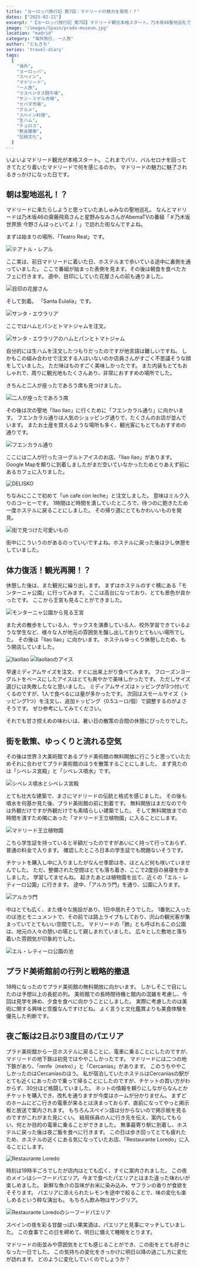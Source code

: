 ```yaml
---
title: "ヨーロッパ旅行記 第7回：マドリードの魅力を発見！？"
dates: ["2025-02-21"]
excerpt: "【ヨーロッパ旅行記 第7回】マドリード観光本格スタート。乃木坂46聖地巡礼でSanta Eulalíaとllao llaoを訪問、シベレス宮殿やエルレティーロ公園散策。プラド美術館の長蛇の列を断念し、Restaurante Loredoでシーフードパエリアとサングリアを堪能。スペイン文化と街の魅力を満喫した一人旅の実体験記録。"
image: "/images/Spain/prado-museum.jpg"
location: "madrid"
category: "海外旅行, 一人旅"
author: "ともきち"
series: 'travel-diary'
tags:
  [
    "海外",
    "ヨーロッパ",
    "スペイン",
    "マドリード",
    "一人旅",
    "ラスベンタス闘牛場",
    "サン・ミゲル市場",
    "セバダ市場",
    "グルメ",
    "スペイン料理",
    "生ハム",
    "チュロス",
    "教会建築",
    "伝統文化",
  ]
---
```


いよいよマドリード観光が本格スタート。
これまでパリ、バルセロナを回ってきてたどり着いたマドリードで何を感じるのか。
マドリードの魅力に魅了されるきっかけになった日です。

## 朝は聖地巡礼！？

マドリードに来たらしようと思っていたあしゅみなの聖地巡礼。
なんとマドリードは乃木坂46の齋藤飛鳥さんと星野みなみさんがAbemaTVの番組「＃乃木坂世界旅 今野さんほっといてよ！」で訪れた街なんですよね。

<!-- 聖地巡礼の詳細はこちらの記事で紹介しています。 -->

まずは始まりの場所、「Teatro Real」です。

![テアトル・レアル](/images/Spain/theatre-real.jpg)

ここ実は、前日マドリードに着いた日、ホステルまで歩いている途中に裏側を通っていました。
ここで番組が始まった表側を見ます。その後は朝食を食べたカフェに行きます。
道中、目印にしていた花屋さんの前も通りました。

![目印の花屋さん](/images/Spain/florists-near-santa-eulalia.jpg)

そして到着。
「Santa Eulalía」です。

![サンタ・エウラリア](/images/Spain/santa-eulalia.jpg)

ここではハムとパンとトマトジャムを注文。

![サンタ・エウラリアのハムとパンとトマトジャム](/images/Spain/santa-eulalia's-ham-and-tomato-jam-and-bread.jpg)

自分的には生ハムを注文したつもりだったのですが他言語は難しいですね。
しかもこの組み合わせで注文する人はいないのか店員さんがすごく不思議そうな顔をしていました。
ただ味はものすごく美味しかったです。
また内装もとてもおしゃれで、周りに観光地もたくさんあり、非常におすすめの場所でした。

きちんと二人が座ったであろう席も見つけました。

![二人が座ったであろう席](/images/Spain/the-table-where-they-would-have-sat.jpg)

その後は次の聖地「llao llao」に行くために「フエンカラル通り」に向かいます。
フエンカラル通りは人気のショッピング通りで、たくさんのお店が並んでいます。
またお土産を買えるような場所も多く、観光客にもとてもおすすめの通りです。

![フエンカラル通り](/images/Spain/fuencarral-street.jpg)

ここには二人が行ったヨーグルトアイスのお店、「llao llao」があります。
Google Mapを頼りに到着しましたがまだ空いていなかったためとりあえず前にあるカフェに入りました。

![DELISKO](/images/Spain/delisko.jpg)

ちなみにここで初めて「un cafe con leche」と注文しました。
意味はミルク入りのコーヒーです。
1時間ほど時間を潰していたところで、待つのに飽きたため一度ホステルに戻ることにしました。
その帰り道にとてもかわいいものを発見。

![街で見つけた可愛いもの](/images/Spain/cute-mural.jpg)

街中にこういうのがあるのっていいですよね。ホステルに戻った後は少し休憩をしていました。

## 体力復活！観光再開！？

休憩した後は、また観光に繰り出します。
まずはホステルのすぐ横にある「モンターニャ公園」に行ってみます。
ここは高台になっており、とても景色が良かったです。
ここから王宮も見ることができました。

![モンターニャ公園から見る王宮](/images/Spain/royal-place-seen-from-montagna-park.jpg)

また犬の散歩をしている人、サックスを演奏している人、校外学習できているような学生など、様々な人が地元の雰囲気を醸し出しておりとてもいい場所でした。
その後は「llao llao」に向かいます。
ホステルゆっくり休憩したため、もう開店していました。

![llaollao](/images/Spain/llaollao.jpg)
![llaollaoのアイス](/images/Spain/llaollao-ice.jpg)

早速ミディアムサイズを注文、すぐに出来上がり食べてみます。
フローズンヨーグルトをベースにしたアイスはとても爽やかで美味しかったです。
ただしサイズ選びには失敗したなと思いました。
ミディアムサイズはトッピングが3つ付いてくるのですが、1人で食べるには量が多かったです。
次回はスモールサイズ（トッピング1つ）を注文し、追加トッピング（0.5ユーロ/個）で調整するのがよさそうです。
ぜひ参考にしてみてください。

それでも甘さ控えめの味わいは、暑い日の散策の合間の休憩にぴったりでした。

## 街を散策、ゆっくりと流れる空気

その後は世界３大美術館であるプラド美術館の無料開放に行こうと思っていたためそれに合わせてプラド美術館のほうを散策することにしました。
まず見たのは「シベレス宮殿」と「シベレス噴水」です。

![シベレス噴水とシベレス宮殿](/images/Spain/cibeles.jpg)

とても壮大な建築で、まさにマドリードの伝統と格式を感じました。
その後も噴水を何基か見た後、プラド美術館の前に到着です。
無料開放はまだなので今は外観だけですが外観だけでも素晴らしい建築でした。
そして無料開放までの時間を潰すため隣にあった「マドリード王立植物園」に入ることにします。

![マドリード王立植物園](/images/Spain/royal-botanical-gardens-of-madrid.jpg)

こちら学生証を持っていると半額だったのですがあいにく持って行っておらず、普通の料金で入ります。
確認したところ日本の学生証でも問題ないそうです。

チケットを購入し中に入りましたがなんせ季節は冬、ほとんど何も咲いていませんでした。
ただ、整備された空間はとても落ち着き、ここで2度目の昼寝をかましました。
学習してませんね。
起きたあとは植物園を出て、近くの「エル・レティーロ公園」に行きます。
途中、「アルカラ門」を通り、公園に入ります。

![アルカラ門](/images/Spain/gates-of-alcala.jpg)

中はとても広く、また様々な施設があり、1日中居れそうでした。
1番気に入ったのは池とモニュメントで、その前では路上ライブもしており、沢山の観光客が集まっていてとてもいい空間でした。
マドリードの「肺」とも呼ばれるこの公園は、地元の人々の憩いの場として親しまれていました。
広々とした敷地と落ち着いた雰囲気が印象的でした。

![エル・レティーロ公園の池](/images/Spain/pond-in-el-retiro-park.jpg)

## プラド美術館前の行列と戦略的撤退

18時になったのでプラド美術館の無料開放に向かいます。
しかしそこで目にしたのは予想以上の長蛇の列。
美術館での長時間待機と館内の混雑を考慮し、今回は見学を諦め、夕食を食べに向かうことにしました。
実際に考慮したのは美術に関する興味と空腹なんですけどね。
よく言うと文化鑑賞よりも美食体験を優先した判断です。

## 夜ご飯は2日ぶり3度目のパエリア

プラド美術館から一旦ホステルに戻ることに、電車に乗ることにしたのですが、マドリードの地下鉄は初見ではややこしかったです。
マドリードには二つの地下鉄があり、「renfe（metro）」と「Cercanías」があります。
このうちややこしかったのはCercaníasのほう。
私が宿泊していたホステルはCercaníasの駅がとても近くにあったので乗って帰ることにしたのですが、チケットの買い方がわからず、30分ほど格闘していました。
ネットの情報を頼りにしながらなんとかチケットを購入でき、改札を通りますが今度はホームが分かりません。
まずどのホームにどこ行きの電車が来るとは決まっておらず、直前になってやっと掲示板と放送で案内されます。
もちろんスペイン語は分からないので掲示板を見るのですがこれがまた見にくい。
結局係員の人に行き先を伝え、案内してもらい、何とか目的の電車に乗ることができました。
無事最寄り駅に到着し、ホステルに戻った後は夜ご飯を食べに行きます。
この日は歩き回ってとても疲れたため、ホステルの近くにある気になっていたお店、「Restaurante Loredo」に入ることにします。

![Restaurante Loredo](/images/Spain/loredo.jpg)

時刻は19時半ごろでしたが店内はとても広く、すぐに案内されました。
この夜のメインはシーフードパエリア。今まで食べたパエリアとはまた違った味わいが楽しめました。
新鮮な魚介の旨味がお米に染み込み、サフランの香りが食欲をそそります。
パエリアに添えられたレモンを途中で絞ることで、味の変化も楽しめるという粋な演出も。
もちろん飲み物はサングリア。

![Restaurante Loredoのシーフードパエリア](/images/Spain/loredo's-seafood-paella.jpg)

スペインの夜を彩る甘酸っぱい果実酒は、パエリアと見事にマッチしていました。
この食事でこの日を締めて、明日に備えて睡眠をとります。

マドリードの街並みや雰囲気をとても感じることができ、この街をとても好きになった一日でした。
この気持ちの変化をきっかけに明日以降の過ごし方に変化が訪れます。
どのように変化していくのでしょうか？
